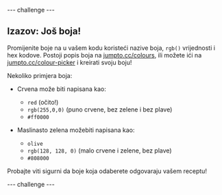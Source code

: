 \--- challenge \---

## Izazov: Još boja!

Promijenite boje na u vašem kodu koristeći nazive boja, `rgb()` vrijednosti i hex kodove. Postoji popis boja na <a href="http://jumpto.cc/colours" target="_blank">jumpto.cc/colours</a>, ili možete ići na <a href="http://jumpto.cc/colour-picker" target="_blank">jumpto.cc/colour-picker</a> i kreirati svoju boju!

Nekoliko primjera boja:

+ Crvena može biti napisana kao:
    
    + `red` (očito!)
    + `rgb(255,0,0)` (puno crvene, bez zelene i bez plave)
    + `#ff0000`

+ Maslinasto zelena možebiti napisana kao:
    
    + `olive`
    + `rgb(128, 128, 0)` (malo crvene i zelene, bez plave)
    + `#808000`

Probajte viti sigurni da boje koja odaberete odgovaraju vašem receptu!

\--- challenge \---